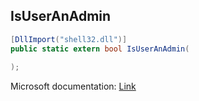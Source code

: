 ## IsUserAnAdmin

```csharp
[DllImport("shell32.dll")]
public static extern bool IsUserAnAdmin(
   
);
```

Microsoft documentation: [Link](https://learn.microsoft.com/en-us/windows/win32/api/shlobj_core/nf-shlobj_core-isuseranadmin)
